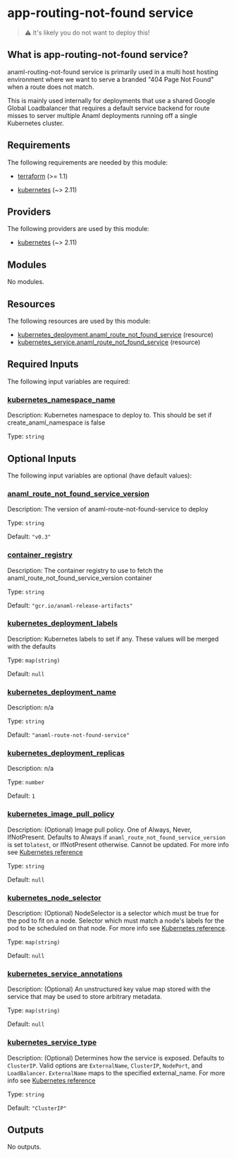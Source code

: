 <!-- BEGIN_TF_DOCS -->
# app-routing-not-found service

> :warning: It's likely you do not want to deploy this!

## What is app-routing-not-found service?
anaml-routing-not-found service is primarily used in a multi host hosting environment where we want to serve a branded "404 Page Not Found" when a route does not match.

This is mainly used internally for deployments that use a shared Google Global Loadbalancer that requires a default service backend for route misses to server multiple Anaml deployments running off a single Kubernetes cluster.

## Requirements

The following requirements are needed by this module:

- <a name="requirement_terraform"></a> [terraform](#requirement\_terraform) (>= 1.1)

- <a name="requirement_kubernetes"></a> [kubernetes](#requirement\_kubernetes) (~> 2.11)

## Providers

The following providers are used by this module:

- <a name="provider_kubernetes"></a> [kubernetes](#provider\_kubernetes) (~> 2.11)

## Modules

No modules.

## Resources

The following resources are used by this module:

- [kubernetes_deployment.anaml_route_not_found_service](https://registry.terraform.io/providers/hashicorp/kubernetes/latest/docs/resources/deployment) (resource)
- [kubernetes_service.anaml_route_not_found_service](https://registry.terraform.io/providers/hashicorp/kubernetes/latest/docs/resources/service) (resource)

## Required Inputs

The following input variables are required:

### <a name="input_kubernetes_namespace_name"></a> [kubernetes\_namespace\_name](#input\_kubernetes\_namespace\_name)

Description: Kubernetes namespace to deploy to. This should be set if create\_anaml\_namespace is false

Type: `string`

## Optional Inputs

The following input variables are optional (have default values):

### <a name="input_anaml_route_not_found_service_version"></a> [anaml\_route\_not\_found\_service\_version](#input\_anaml\_route\_not\_found\_service\_version)

Description: The version of anaml-route-not-found-service to deploy

Type: `string`

Default: `"v0.3"`

### <a name="input_container_registry"></a> [container\_registry](#input\_container\_registry)

Description: The container registry to use to fetch the anaml\_route\_not\_found\_service\_version container

Type: `string`

Default: `"gcr.io/anaml-release-artifacts"`

### <a name="input_kubernetes_deployment_labels"></a> [kubernetes\_deployment\_labels](#input\_kubernetes\_deployment\_labels)

Description: Kubernetes labels to set if any. These values will be merged with the defaults

Type: `map(string)`

Default: `null`

### <a name="input_kubernetes_deployment_name"></a> [kubernetes\_deployment\_name](#input\_kubernetes\_deployment\_name)

Description: n/a

Type: `string`

Default: `"anaml-route-not-found-service"`

### <a name="input_kubernetes_deployment_replicas"></a> [kubernetes\_deployment\_replicas](#input\_kubernetes\_deployment\_replicas)

Description: n/a

Type: `number`

Default: `1`

### <a name="input_kubernetes_image_pull_policy"></a> [kubernetes\_image\_pull\_policy](#input\_kubernetes\_image\_pull\_policy)

Description:  (Optional) Image pull policy. One of Always, Never, IfNotPresent. Defaults to Always if `anaml_route_not_found_service_version` is set to`latest`, or IfNotPresent otherwise. Cannot be updated. For more info see [Kubernetes reference](http://kubernetes.io/docs/user-guide/images#updating-images)

Type: `string`

Default: `null`

### <a name="input_kubernetes_node_selector"></a> [kubernetes\_node\_selector](#input\_kubernetes\_node\_selector)

Description: (Optional) NodeSelector is a selector which must be true for the pod to fit on a node. Selector which must match a node's labels for the pod to be scheduled on that node. For more info see [Kubernetes reference](http://kubernetes.io/docs/user-guide/node-selection).

Type: `map(string)`

Default: `null`

### <a name="input_kubernetes_service_annotations"></a> [kubernetes\_service\_annotations](#input\_kubernetes\_service\_annotations)

Description: (Optional) An unstructured key value map stored with the service that may be used to store arbitrary metadata.

Type: `map(string)`

Default: `null`

### <a name="input_kubernetes_service_type"></a> [kubernetes\_service\_type](#input\_kubernetes\_service\_type)

Description: (Optional) Determines how the service is exposed. Defaults to `ClusterIP`. Valid options are `ExternalName`, `ClusterIP`, `NodePort`, and `LoadBalancer`. `ExternalName` maps to the specified external\_name. For more info see [ Kubernetes reference](http://kubernetes.io/docs/user-guide/services#overview)

Type: `string`

Default: `"ClusterIP"`

## Outputs

No outputs.
<!-- END_TF_DOCS -->